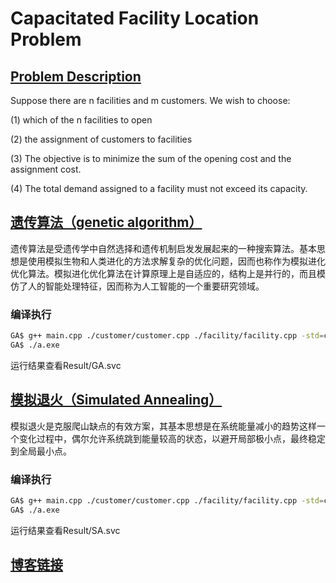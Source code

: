 # Capacitated Facility Location Problem

## [Problem Description](https://en.wikipedia.org/wiki/Facility_location_problem)

Suppose there are n facilities and m customers. We wish to choose:

(1) which of the n facilities to open

(2) the assignment of customers to facilities

(3) The objective is to minimize the sum of the opening cost and the assignment cost.

(4) The total demand assigned to a facility must not exceed its capacity.

## [遗传算法（genetic algorithm）](https://en.wikipedia.org/wiki/Genetic_algorithm)

遗传算法是受遗传学中自然选择和遗传机制启发发展起来的一种搜索算法。基本思想是使用模拟生物和人类进化的方法求解复杂的优化问题，因而也称作为模拟进化优化算法。模拟进化优化算法在计算原理上是自适应的，结构上是并行的，而且模仿了人的智能处理特征，因而称为人工智能的一个重要研究领域。

### 编译执行
```bash
GA$ g++ main.cpp ./customer/customer.cpp ./facility/facility.cpp -std=c++11
GA$ ./a.exe
```
运行结果查看Result/GA.svc

## [模拟退火（Simulated Annealing）](https://zh.wikipedia.org/wiki/%E6%A8%A1%E6%8B%9F%E9%80%80%E7%81%AB)

模拟退火是克服爬山缺点的有效方案，其基本思想是在系统能量减小的趋势这样一个变化过程中，偶尔允许系统跳到能量较高的状态，以避开局部极小点，最终稳定到全局最小点。

### 编译执行
```bash
GA$ g++ main.cpp ./customer/customer.cpp ./facility/facility.cpp -std=c++11
GA$ ./a.exe
```
运行结果查看Result/SA.svc

## [博客链接](https://blog.csdn.net/liuyh73/article/details/85223634)
